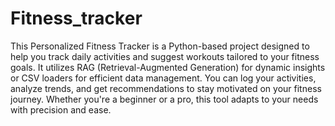 # Fitness_tracker
This Personalized Fitness Tracker is a Python-based project designed to help you track daily activities and suggest workouts tailored to your fitness goals. It utilizes RAG (Retrieval-Augmented Generation) for dynamic insights or CSV loaders for efficient data management. You can log your activities, analyze trends, and get recommendations to stay motivated on your fitness journey. Whether you're a beginner or a pro, this tool adapts to your needs with precision and ease. 
